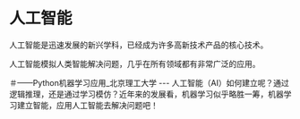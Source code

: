 # 人工智能

人工智能是迅速发展的新兴学科，已经成为许多高新技术产品的核心技术。

人工智能模拟人类智能解决问题，几乎在所有领域都有非常广泛的应用。


＃——Python机器学习应用_北京理工大学 ---
人工智能（AI）如何建立呢？通过逻辑推理，还是通过学习模仿？近年来的发展看，机器学习似乎略胜一筹，机器学习建立智能，应用人工智能去解决问题吧！

